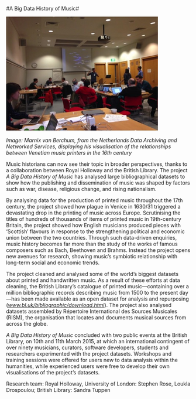 #A Big Data History of Music#

![Image: Marnix van Berchum, from the Netherlands Data Archiving and Networked Services, displaying his visualisation of the relationships between Venetian music printers in the 16th century](Images/25.jpg)

_Image: Marnix van Berchum, from the Netherlands Data Archiving and Networked Services, displaying his visualisation of the relationships between Venetian music printers in the 16th century_

Music historians can now see their topic in broader perspectives, thanks to a collaboration between Royal Holloway and the British Library. The project _A Big Data History of Music_ has analysed large bibliographical datasets to show how the publishing and dissemination of music was shaped by factors such as war, disease, religious change, and rising nationalism. 

By analysing data for the production of printed music throughout the 17th century, the project showed how plague in Venice in 1630/31 triggered a devastating drop in the printing of music across Europe. Scrutinising the titles of hundreds of thousands of items of printed music in 19th-century Britain, the project showed how English musicians produced pieces with ‘Scottish’ flavours in response to the strengthening political and economic union between the two countries. Through such data-driven enquiries, music history becomes far more than the study of the works of famous composers such as Bach, Beethoven and Brahms. Instead the project opens new avenues for research, showing music’s symbiotic relationship with long-term social and economic trends. 

The project cleaned and analysed some of the world’s biggest datasets about printed and handwritten music. As a result of these efforts at data cleaning, the British Library’s catalogue of printed music—containing over a million bibliographic records describing music from 1500 to the present day—has been made available as an open dataset for analysis and repurposing (*www.bl.uk/bibliographic/download.html*). The project also analysed datasets assembled by Répertoire International des Sources Musicales (RISM), the organisation that locates and documents musical sources from across the globe. 

_A Big Data History of Music_ concluded with two public events at the British Library, on 10th and 11th March 2015, at which an international contingent of over ninety musicians, curators, software developers, students and researchers experimented with the project datasets. Workshops and training sessions were offered for users new to data analysis within the humanities, while experienced users were free to develop their own visualisations of the project’s datasets.

Research team: Royal Holloway, University of London: Stephen Rose, Loukla Drospoulou; British Library: Sandra Tuppen
